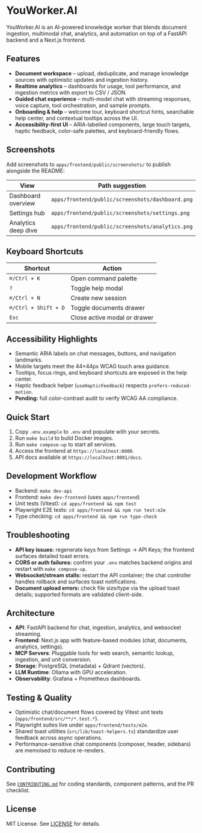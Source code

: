 # YouWorker.AI

YouWorker.AI is an AI-powered knowledge worker that blends document ingestion, multimodal chat, analytics, and automation on top of a FastAPI backend and a Next.js frontend.

## Features
- **Document workspace** – upload, deduplicate, and manage knowledge sources with optimistic updates and ingestion history.
- **Realtime analytics** – dashboards for usage, tool performance, and ingestion metrics with export to CSV / JSON.
- **Guided chat experience** – multi-model chat with streaming responses, voice capture, tool orchestration, and sample prompts.
- **Onboarding & help** – welcome tour, keyboard shortcut hints, searchable help center, and contextual tooltips across the UI.
- **Accessibility-first UI** – ARIA-labelled components, large touch targets, haptic feedback, color-safe palettes, and keyboard-friendly flows.

## Screenshots
Add screenshots to `apps/frontend/public/screenshots/` to publish alongside the README:

| View | Path suggestion |
| ---- | --------------- |
| Dashboard overview | `apps/frontend/public/screenshots/dashboard.png` |
| Settings hub | `apps/frontend/public/screenshots/settings.png` |
| Analytics deep dive | `apps/frontend/public/screenshots/analytics.png` |

## Keyboard Shortcuts

| Shortcut | Action |
| --- | --- |
| `⌘/Ctrl + K` | Open command palette |
| `?` | Toggle help modal |
| `⌘/Ctrl + N` | Create new session |
| `⌘/Ctrl + Shift + D` | Toggle documents drawer |
| `Esc` | Close active modal or drawer |

## Accessibility Highlights
- Semantic ARIA labels on chat messages, buttons, and navigation landmarks.
- Mobile targets meet the 44×44px WCAG touch area guidance.
- Tooltips, focus rings, and keyboard shortcuts are exposed in the help center.
- Haptic feedback helper (`useHapticFeedback`) respects `prefers-reduced-motion`.
- **Pending:** full color-contrast audit to verify WCAG AA compliance.

## Quick Start

1. Copy `.env.example` to `.env` and populate with your secrets.
2. Run `make build` to build Docker images.
3. Run `make compose-up` to start all services.
4. Access the frontend at `https://localhost:8000`.
5. API docs available at `https://localhost:8001/docs`.

## Development Workflow

- Backend: `make dev-api`
- Frontend: `make dev-frontend` (uses `apps/frontend`)
- Unit tests (Vitest): `cd apps/frontend && npm test`
- Playwright E2E tests: `cd apps/frontend && npm run test:e2e`
- Type checking: `cd apps/frontend && npm run type-check`

## Troubleshooting
- **API key issues:** regenerate keys from Settings → API Keys; the frontend surfaces detailed toast errors.
- **CORS or auth failures:** confirm your `.env` matches backend origins and restart with `make compose-up`.
- **Websocket/stream stalls:** restart the API container; the chat controller handles rollback and surfaces toast notifications.
- **Document upload errors:** check file size/type via the upload toast details; supported formats are validated client-side.

## Architecture

- **API**: FastAPI backend for chat, ingestion, analytics, and websocket streaming.
- **Frontend**: Next.js app with feature-based modules (chat, documents, analytics, settings).
- **MCP Servers**: Pluggable tools for web search, semantic lookup, ingestion, and unit conversion.
- **Storage**: PostgreSQL (metadata) + Qdrant (vectors).
- **LLM Runtime**: Ollama with GPU acceleration.
- **Observability**: Grafana + Prometheus dashboards.

## Testing & Quality
- Optimistic chat/document flows covered by Vitest unit tests (`apps/frontend/src/**/*.test.*`).
- Playwright suites live under `apps/frontend/tests/e2e`.
- Shared toast utilities (`src/lib/toast-helpers.ts`) standardize user feedback across async operations.
- Performance-sensitive chat components (composer, header, sidebars) are memoised to reduce re-renders.

## Contributing
See [`CONTRIBUTING.md`](CONTRIBUTING.md) for coding standards, component patterns, and the PR checklist.

## License

MIT License. See [LICENSE](LICENSE) for details.
